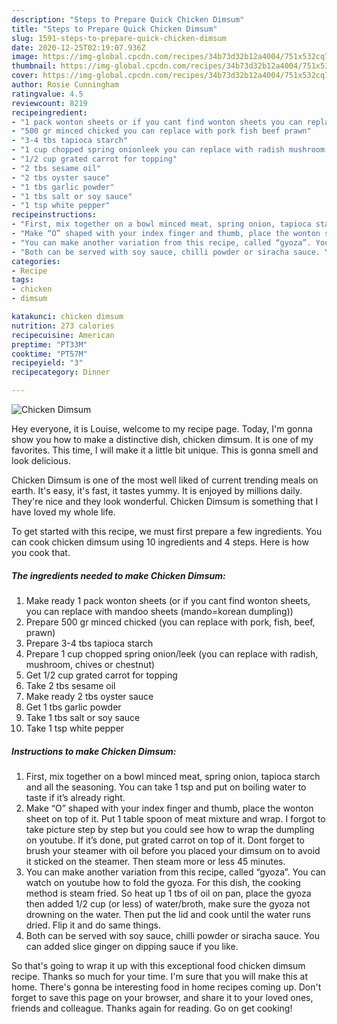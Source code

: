 ```yaml
---
description: "Steps to Prepare Quick Chicken Dimsum"
title: "Steps to Prepare Quick Chicken Dimsum"
slug: 1591-steps-to-prepare-quick-chicken-dimsum
date: 2020-12-25T02:19:07.936Z
image: https://img-global.cpcdn.com/recipes/34b73d32b12a4004/751x532cq70/chicken-dimsum-recipe-main-photo.jpg
thumbnail: https://img-global.cpcdn.com/recipes/34b73d32b12a4004/751x532cq70/chicken-dimsum-recipe-main-photo.jpg
cover: https://img-global.cpcdn.com/recipes/34b73d32b12a4004/751x532cq70/chicken-dimsum-recipe-main-photo.jpg
author: Rosie Cunningham
ratingvalue: 4.5
reviewcount: 8219
recipeingredient:
- "1 pack wonton sheets or if you cant find wonton sheets you can replace with mandoo sheets mandokorean dumpling"
- "500 gr minced chicked you can replace with pork fish beef prawn"
- "3-4 tbs tapioca starch"
- "1 cup chopped spring onionleek you can replace with radish mushroom chives or chestnut"
- "1/2 cup grated carrot for topping"
- "2 tbs sesame oil"
- "2 tbs oyster sauce"
- "1 tbs garlic powder"
- "1 tbs salt or soy sauce"
- "1 tsp white pepper"
recipeinstructions:
- "First, mix together on a bowl minced meat, spring onion, tapioca starch and all the seasoning. You can take 1 tsp and put on boiling water to taste if it’s already right."
- "Make “O” shaped with your index finger and thumb, place the wonton sheet on top of it. Put 1 table spoon of meat mixture and wrap. I forgot to take picture step by step but you could see how to wrap the dumpling on youtube. If it’s done, put grated carrot on top of it. Dont forget to brush your steamer with oil before you placed your dimsum on to avoid it sticked on the steamer. Then steam more or less 45 minutes."
- "You can make another variation from this recipe, called “gyoza”. You can watch on youtube how to fold the gyoza. For this dish, the cooking method is steam fried. So heat up 1 tbs of oil on pan, place the gyoza then added 1/2 cup (or less) of water/broth, make sure the gyoza not drowning on the water. Then put the lid and cook until the water runs dried. Flip it and do same things."
- "Both can be served with soy sauce, chilli powder or siracha sauce. You can added slice ginger on dipping sauce if you like."
categories:
- Recipe
tags:
- chicken
- dimsum

katakunci: chicken dimsum 
nutrition: 273 calories
recipecuisine: American
preptime: "PT33M"
cooktime: "PT57M"
recipeyield: "3"
recipecategory: Dinner

---
```



![Chicken Dimsum](https://img-global.cpcdn.com/recipes/34b73d32b12a4004/751x532cq70/chicken-dimsum-recipe-main-photo.jpg)

Hey everyone, it is Louise, welcome to my recipe page. Today, I'm gonna show you how to make a distinctive dish, chicken dimsum. It is one of my favorites. This time, I will make it a little bit unique. This is gonna smell and look delicious.



Chicken Dimsum is one of the most well liked of current trending meals on earth. It's easy, it's fast, it tastes yummy. It is enjoyed by millions daily. They're nice and they look wonderful. Chicken Dimsum is something that I have loved my whole life.


To get started with this recipe, we must first prepare a few ingredients. You can cook chicken dimsum using 10 ingredients and 4 steps. Here is how you cook that.

<!--inarticleads1-->

##### The ingredients needed to make Chicken Dimsum:

1. Make ready 1 pack wonton sheets (or if you cant find wonton sheets, you can replace with mandoo sheets (mando=korean dumpling))
1. Prepare 500 gr minced chicked (you can replace with pork, fish, beef, prawn)
1. Prepare 3-4 tbs tapioca starch
1. Prepare 1 cup chopped spring onion/leek (you can replace with radish, mushroom, chives or chestnut)
1. Get 1/2 cup grated carrot for topping
1. Take 2 tbs sesame oil
1. Make ready 2 tbs oyster sauce
1. Get 1 tbs garlic powder
1. Take 1 tbs salt or soy sauce
1. Take 1 tsp white pepper




<!--inarticleads2-->

##### Instructions to make Chicken Dimsum:

1. First, mix together on a bowl minced meat, spring onion, tapioca starch and all the seasoning. You can take 1 tsp and put on boiling water to taste if it’s already right.
1. Make “O” shaped with your index finger and thumb, place the wonton sheet on top of it. Put 1 table spoon of meat mixture and wrap. I forgot to take picture step by step but you could see how to wrap the dumpling on youtube. If it’s done, put grated carrot on top of it. Dont forget to brush your steamer with oil before you placed your dimsum on to avoid it sticked on the steamer. Then steam more or less 45 minutes.
1. You can make another variation from this recipe, called “gyoza”. You can watch on youtube how to fold the gyoza. For this dish, the cooking method is steam fried. So heat up 1 tbs of oil on pan, place the gyoza then added 1/2 cup (or less) of water/broth, make sure the gyoza not drowning on the water. Then put the lid and cook until the water runs dried. Flip it and do same things.
1. Both can be served with soy sauce, chilli powder or siracha sauce. You can added slice ginger on dipping sauce if you like.




So that's going to wrap it up with this exceptional food chicken dimsum recipe. Thanks so much for your time. I'm sure that you will make this at home. There's gonna be interesting food in home recipes coming up. Don't forget to save this page on your browser, and share it to your loved ones, friends and colleague. Thanks again for reading. Go on get cooking!
